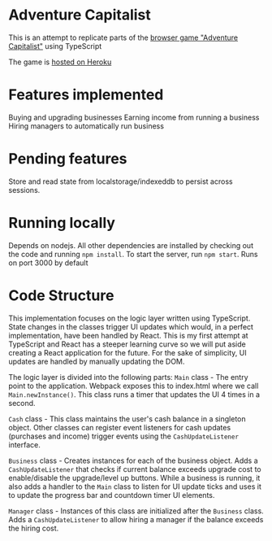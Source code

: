 # Adventure Capitalist
This is an attempt to replicate parts of the [browser game "Adventure Capitalist"](http://en.gameslol.net/adventure-capitalist-1086.html) using TypeScript

The game is [hosted on Heroku](https://aventure-capitalist.herokuapp.com/)

# Features implemented
Buying and upgrading businesses
Earning income from running a business
Hiring managers to automatically run business

# Pending features
Store and read state from localstorage/indexeddb to persist across sessions.

# Running locally
Depends on nodejs. All other dependencies are installed by checking out the code and running `npm install`.
To start the server, run `npm start`. Runs on port 3000 by default

# Code Structure
This implementation focuses on the logic layer written using TypeScript. State changes in the classes trigger UI updates which would, in a perfect implementation, have been handled by React. This is my first attempt at TypeScript and React has a steeper learning curve so we will put aside creating a React application for the future. For the sake of simplicity, UI updates are handled by manually updating the DOM.

The logic layer is divided into the following parts:
`Main` class - The entry point to the application. Webpack exposes this to index.html where we call `Main.newInstance()`. This class runs a timer that updates the UI 4 times in a second.

`Cash` class - This class maintains the user's cash balance in a singleton object. Other classes can register event listeners for cash updates (purchases and income) trigger events using the `CashUpdateListener` interface.

`Business` class - Creates instances for each of the business object. Adds a `CashUpdateListener` that checks if current balance exceeds upgrade cost to enable/disable the upgrade/level up buttons. While a business is running, it also adds a handler to the `Main` class to listen for UI update ticks and uses it to update the progress bar and countdown timer UI elements.

`Manager` class - Instances of this class are initialized after the `Business` class. Adds a `CashUpdateListener` to allow hiring a manager if the balance exceeds the hiring cost.

